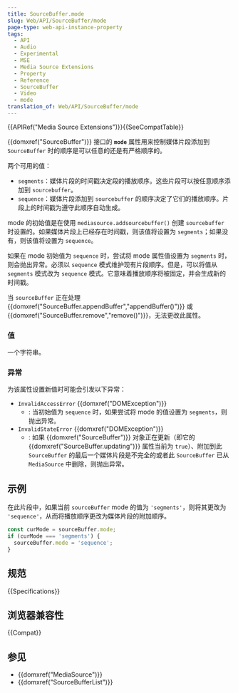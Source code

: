 ```yaml
---
title: SourceBuffer.mode
slug: Web/API/SourceBuffer/mode
page-type: web-api-instance-property
tags:
  - API
  - Audio
  - Experimental
  - MSE
  - Media Source Extensions
  - Property
  - Reference
  - SourceBuffer
  - Video
  - mode
translation_of: Web/API/SourceBuffer/mode
---
```

{{APIRef("Media Source Extensions")}}{{SeeCompatTable}}

{{domxref("SourceBuffer")}} 接口的 **`mode`** 属性用来控制媒体片段添加到 `SourceBuffer` 时的顺序是可以任意的还是有严格顺序的。

两个可用的值：

- `segments`：媒体片段的时间戳决定段的播放顺序。这些片段可以按任意顺序添加到 `sourcebuffer`。
- `sequence`：媒体片段添加到 `sourcebuffer` 的顺序决定了它们的播放顺序。片段上的时间戳为遵守此顺序自动生成。

mode 的初始值是在使用 `mediasource.addsourcebuffer()` 创建 `sourcebuffer` 时设置的。如果媒体片段上已经存在时间戳，则该值将设置为 `segments`；如果没有，则该值将设置为 `sequence`。

如果在 mode 初始值为 `sequence` 时，尝试将 mode 属性值设置为 `segments` 时，则会抛出异常。必须以 `sequence` 模式维护现有片段顺序。但是，可以将值从 `segments` 模式改为 `sequence` 模式。它意味着播放顺序将被固定，并会生成新的时间戳。

当 `sourceBuffer` 正在处理 {{domxref("SourceBuffer.appendBuffer","appendBuffer()")}} 或 {{domxref("SourceBuffer.remove","remove()")}}，无法更改此属性。

### 值

一个字符串。

### 异常

为该属性设置新值时可能会引发以下异常：

- `InvalidAccessError` {{domxref("DOMException")}}
  - : 当初始值为 `sequence` 时，如果尝试将 mode 的值设置为 `segments`，则抛出异常。
- `InvalidStateError` {{domxref("DOMException")}}
  - : 如果 {{domxref("SourceBuffer")}} 对象正在更新（即它的 {{domxref("SourceBuffer.updating")}} 属性当前为 `true`）、附加到此 `SourceBuffer` 的最后一个媒体片段是不完全的或者此 `SourceBuffer` 已从 `MediaSource` 中删除，则抛出异常。

## 示例

在此片段中，如果当前 `sourceBuffer` mode 的值为 `'segments'`，则将其更改为 `'sequence'`，从而将播放顺序更改为媒体片段的附加顺序。

```js
const curMode = sourceBuffer.mode;
if (curMode === 'segments') {
  sourceBuffer.mode = 'sequence';
}
```

## 规范

{{Specifications}}

## 浏览器兼容性

{{Compat}}

## 参见

- {{domxref("MediaSource")}}
- {{domxref("SourceBufferList")}}
